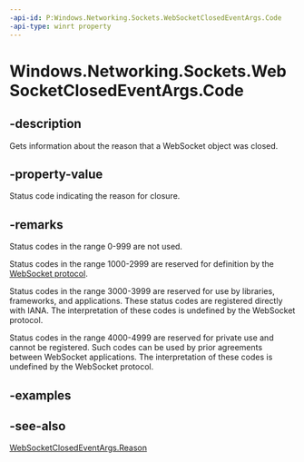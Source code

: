 ```yaml
---
-api-id: P:Windows.Networking.Sockets.WebSocketClosedEventArgs.Code
-api-type: winrt property
---
```


<!-- Property syntax
public ushort Code { get; }
-->

# Windows.Networking.Sockets.WebSocketClosedEventArgs.Code

## -description
Gets information about the reason that a WebSocket object was closed.

## -property-value
Status code indicating the reason for closure.

## -remarks
Status codes in the range 0-999 are not used.

Status codes in the range 1000-2999 are reserved for definition by the [WebSocket protocol](http://tools.ietf.org/html/rfc6455#section-7.4).

Status codes in the range 3000-3999 are reserved for use by libraries, frameworks, and applications. These status codes are registered directly with IANA. The interpretation of these codes is undefined by the WebSocket protocol.

Status codes in the range 4000-4999 are reserved for private use and cannot be registered. Such codes can be used by prior agreements between WebSocket applications. The interpretation of these codes is undefined by the WebSocket protocol.

## -examples

## -see-also
[WebSocketClosedEventArgs.Reason](websocketclosedeventargs_reason.md)
